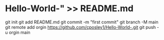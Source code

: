 # Hello-World-" >> README.md
git init
git add README.md
git commit -m "first commit"
git branch -M main 
git remote add orgin https://github.com/cposley1/Hello-World-.git
git push -u orgin main

